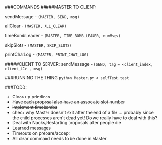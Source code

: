 ###COMMANDS
#####MASTER TO CLIENT:

sendMessage - `(MASTER, SEND, msg)`

allClear - `(MASTER, ALL_CLEAR)`

timeBombLeader - `(MASTER, TIME_BOMB_LEADER, numMsgs)`

skipSlots - `(MASTER, SKIP_SLOTS)`

printChatLog - `(MASTER, PRINT_CHAT_LOG)`

#####CLIENT TO SERVER:
sendMessage - `(SEND, tag = <client_index, client_LC> , msg)`

###RUNNING THE THING
`python Master.py < selfTest.test`

###TODO:
- ~~Clean up printlines~~
- ~~Have each proposal also have an associate slot number~~
- ~~implement timebombs~~
- check why Master doesn't exit after the end of a file ... probably since the child processes aren't dead yet! Do we really have to deal with this?
- Deal with Nacks/Restarting proposals after people die
- Learned messages
- Timeouts on prepare/accept
- All clear command needs to be done in Master
